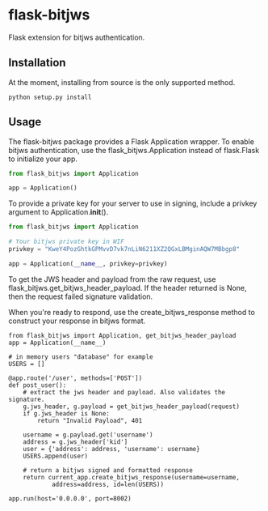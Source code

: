 # flask-bitjws
Flask extension for bitjws authentication.

## Installation

At the moment, installing from source is the only supported method.

`python setup.py install`

## Usage

The flask-bitjws package provides a Flask Application wrapper. To enable bitjws authentication, use the flask_bitjws.Application instead of flask.Flask to initialize your app.

``` Python
from flask_bitjws import Application

app = Application()
```

To provide a private key for your server to use in signing, include a privkey argument to Application.__init__().

``` Python
from flask_bitjws import Application

# Your bitjws private key in WIF
privkey = "KweY4PozGhtkGPMvvD7vk7nLiN6211XZ2QGxLBMginAQW7MBbgp8"

app = Application(__name__, privkey=privkey)
```

To get the JWS header and payload from the raw request, use flask_bitjws.get_bitjws_header_payload. If the header returned is None, then the request failed signature validation.  
  
When you're ready to respond, use the create_bitjws_response method to construct your response in bitjws format.

```
from flask_bitjws import Application, get_bitjws_header_payload
app = Application(__name__)

# in memory users "database" for example
USERS = []

@app.route('/user', methods=['POST'])
def post_user():
    # extract the jws header and payload. Also validates the signature.
    g.jws_header, g.payload = get_bitjws_header_payload(request)
    if g.jws_header is None:
        return "Invalid Payload", 401

    username = g.payload.get('username')
    address = g.jws_header['kid']
    user = {'address': address, 'username': username}
    USERS.append(user)
    
    # return a bitjws signed and formatted response
    return current_app.create_bitjws_response(username=username,
            address=address, id=len(USERS))

app.run(host='0.0.0.0', port=8002)
```
